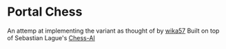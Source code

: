 # Portal Chess
An attemp at implementing the variant as thought of by [wika57](https://www.youtube.com/watch?v=Zq4pJw_nk_0&feature=youtu.be&ab_channel=wika57)
Built on top of Sebastian Lague's [Chess-AI](https://github.com/SebLague/Chess-AI)
